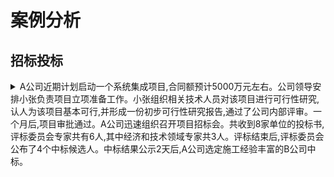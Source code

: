 # 案例分析


## 招标投标


<details>
<summary>A公司近期计划启动一个系统集成项目,合同额预计5000万元左右。公司领导安排小张负责项目立项准备工作。小张组织相关技术人员对该项目进行可行性研究,认人为该项目基本可行,并形成一份初步可行性研究报告,通过了公司内部评审。一个月后,项目审批通过。A公司迅速组织召开项目招标会。共收到8家单位的投标书,评标委员会专家共有6人,其中经济和技术领域专家共3人。评标结束后,评标委员会公布了4个中标候选人。中标结果公示2天后,A公司选定施工经验丰富的B公司中标。</summary>

结合案例,请指出A公司在项目立项及招投标阶段的工作不合理的地方

1. 没有提交项目建议书
2. 参与可行性研究的除了技术人员还有财务人员
3. 没有进行详细的可行性研究
4. 没有进行第三方的项目评估
5. 评审专家5人以上单数
6. 经济技术领域专家应不少于专家总数2/3
7. 中标候选人应当不超过3家
8. 中标候选人要有排名顺序
9. 公示期不少于3天
10. 中标人应该按照排名次数选择，优先选择排名第一的

</details>
